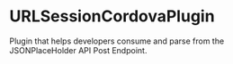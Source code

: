 # URLSessionCordovaPlugin
Plugin that helps developers consume and parse from the JSONPlaceHolder API Post Endpoint.
